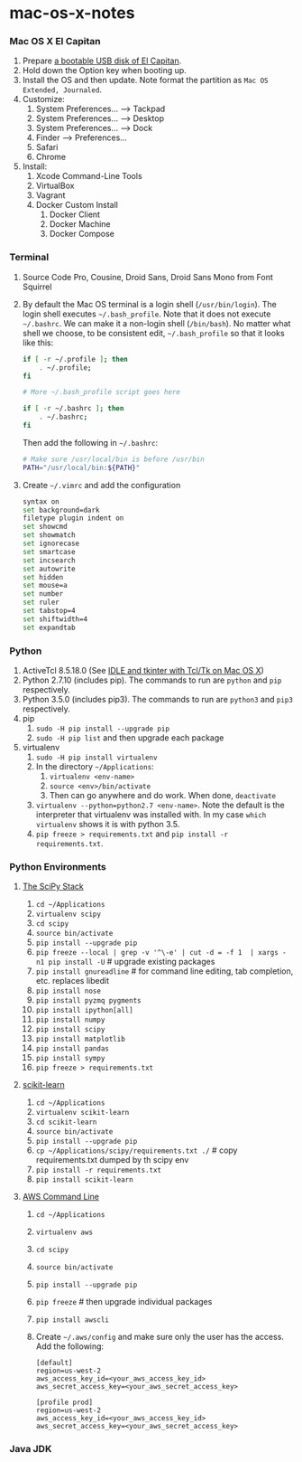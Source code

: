 mac-os-x-notes
==============

### Mac OS X El Capitan

1. Prepare [a bootable USB disk of El Capitan](https://www.google.com/search?q=bootable+USB+El+Capitan).
2. Hold down the Option key when booting up.
3. Install the OS and then update. Note format the partition as `Mac OS Extended, Journaled`.
5. Customize:
    1. System Preferences... --> Tackpad
    2. System Preferences... --> Desktop
    3. System Preferences... --> Dock
    4. Finder --> Preferences...
    5. Safari
    6. Chrome
6. Install:
    1. Xcode Command-Line Tools
    2. VirtualBox
    3. Vagrant
    4. Docker Custom Install
        1. Docker Client
        2. Docker Machine
        3. Docker Compose

### Terminal

1. Source Code Pro, Cousine, Droid Sans, Droid Sans Mono from Font Squirrel
2. By default the Mac OS terminal is a login shell (`/usr/bin/login`). The login shell executes `~/.bash_profile`. Note that it does not execute `~/.bashrc`. We can make it a non-login shell (`/bin/bash`). No matter what shell we choose, to be consistent edit, `~/.bash_profile` so that it looks like this:
    
    ```bash
    if [ -r ~/.profile ]; then
        . ~/.profile;
    fi
    
    # More ~/.bash_profile script goes here
    
    if [ -r ~/.bashrc ]; then
        . ~/.bashrc;
    fi
    ```
    
    Then add the following in `~/.bashrc`:
    
    ```bash
    # Make sure /usr/local/bin is before /usr/bin
    PATH="/usr/local/bin:${PATH}"
    ```

3. Create `~/.vimrc` and add the configuration

    ```bash
    syntax on
    set background=dark
    filetype plugin indent on
    set showcmd
    set showmatch
    set ignorecase
    set smartcase
    set incsearch
    set autowrite
    set hidden
    set mouse=a
    set number
    set ruler
    set tabstop=4
    set shiftwidth=4
    set expandtab
    ```

### Python

1. ActiveTcl 8.5.18.0 (See [IDLE and tkinter with Tcl/Tk on Mac OS X](https://www.python.org/download/mac/tcltk/))
2. Python 2.7.10 (includes pip). The commands to run are `python` and `pip` respectively.
3. Python 3.5.0 (includes pip3). The commands to run are `python3` and `pip3` respectively.
4. pip
    1. `sudo -H pip install --upgrade pip`
    2. `sudo -H pip list` and then upgrade each package
5. virtualenv
    1. `sudo -H pip install virtualenv`
    2. In the directory `~/Applications`:
        1. `virtualenv <env-name>`
        2. `source <env>/bin/activate`
        3. Then can go anywhere and do work. When done, `deactivate`
    3. `virtualenv --python=python2.7 <env-name>`. Note the default is the interpreter that virtualenv was installed with. In my case `which virtualenv` shows it is with python 3.5.
    4. `pip freeze > requirements.txt` and `pip install -r requirements.txt`.

### Python Environments

1. [The SciPy Stack](http://www.scipy.org/)
    1. `cd ~/Applications`
    2. `virtualenv scipy`
    3. `cd scipy`
    4. `source bin/activate`
    5. `pip install --upgrade pip`
    6. `pip freeze --local | grep -v '^\-e' | cut -d = -f 1  | xargs -n1 pip install -U` # upgrade existing packages
    7. `pip install gnureadline` # for command line editing, tab completion, etc. replaces libedit
    8. `pip install nose`
    9. `pip install pyzmq pygments`
    10. `pip install ipython[all]`
    11. `pip install numpy`
    12. `pip install scipy`
    13. `pip install matplotlib`
    14. `pip install pandas`
    15. `pip install sympy`
    16. `pip freeze > requirements.txt`

2. [scikit-learn](http://scikit-learn.org/)
    1. `cd ~/Applications`
    2. `virtualenv scikit-learn`
    3. `cd scikit-learn`
    4. `source bin/activate`
    5. `pip install --upgrade pip`
    6. `cp ~/Applications/scipy/requirements.txt ./` # copy requirements.txt dumped by th scipy env
    7. `pip install -r requirements.txt`
    8. `pip install scikit-learn`

3. [AWS Command Line](https://aws.amazon.com/cli/)
    1. `cd ~/Applications`
    2. `virtualenv aws`
    3. `cd scipy`
    4. `source bin/activate`
    5. `pip install --upgrade pip`
    6. `pip freeze` # then upgrade individual packages
    7. `pip install awscli`
    8. Create `~/.aws/config` and make sure only the user has the access. Add the following:

        ```
        [default]
        region=us-west-2
        aws_access_key_id=<your_aws_access_key_id>
        aws_secret_access_key=<your_aws_secret_access_key>
        
        [profile prod]
        region=us-west-2
        aws_access_key_id=<your_aws_access_key_id>
        aws_secret_access_key=<your_aws_secret_access_key>
        ```

### Java JDK
